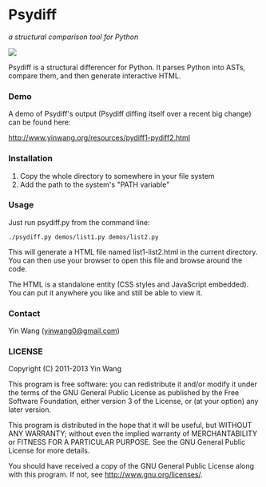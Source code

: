 Psydiff
=======

*a structural comparison tool for Python*

<a href="https://sourcegraph.com/github.com/yinwang0/psydiff">
<img src="https://sourcegraph.com/api/repos/github.com/yinwang0/psydiff/counters/views.png">
</a>


Psydiff is a structural differencer for Python. It parses Python into ASTs,
compare them, and then generate interactive HTML.


### Demo

A demo of Psydiff's output (Psydiff diffing itself over a recent big change) can
be found here:

http://www.yinwang.org/resources/pydiff1-pydiff2.html



### Installation

1. Copy the whole directory to somewhere in your file system
2. Add the path to the system's "PATH variable"



### Usage

Just run psydiff.py from the command line:

    ./psydiff.py demos/list1.py demos/list2.py

This will generate a HTML file named list1-list2.html in the current directory.
You can then use your browser to open this file and browse around the code.

The HTML is a standalone entity (CSS styles and JavaScript embedded). You can
put it anywhere you like and still be able to view it.



### Contact

Yin Wang (yinwang0@gmail.com)



### LICENSE

Copyright (C) 2011-2013 Yin Wang

This program is free software: you can redistribute it and/or modify
it under the terms of the GNU General Public License as published by
the Free Software Foundation, either version 3 of the License, or
(at your option) any later version.

This program is distributed in the hope that it will be useful,
but WITHOUT ANY WARRANTY; without even the implied warranty of
MERCHANTABILITY or FITNESS FOR A PARTICULAR PURPOSE.  See the
GNU General Public License for more details.

You should have received a copy of the GNU General Public License
along with this program.  If not, see <http://www.gnu.org/licenses/>.
